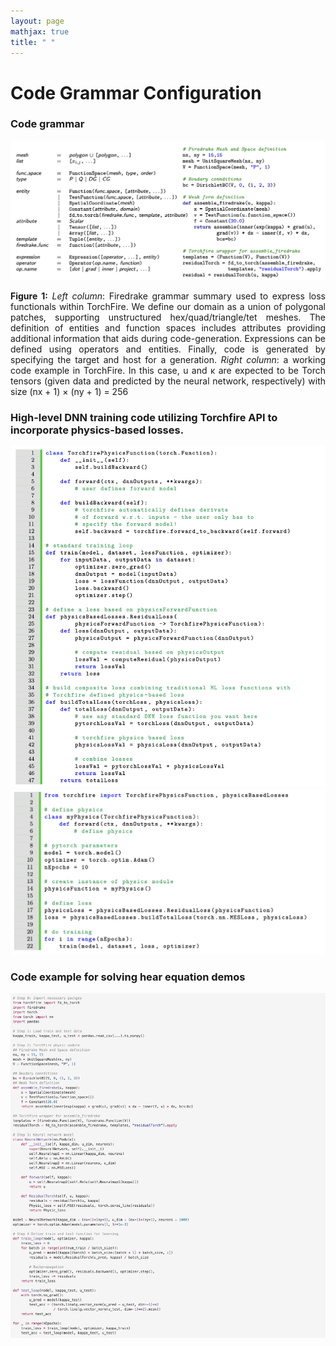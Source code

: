```yaml
---
layout: page
mathjax: true
title: " "
---
```


# Code Grammar Configuration
### Code grammar

![Name](assets/Code_Gramar.jpg)

<!-- <p align="center"><img width="900" height="400" src="assets\Code_Gramar.jpg" /><p align="center"> -->
<div style="text-align: justify"> <strong>Figure 1:</strong> <em>Left column</em>: Firedrake grammar summary used to express loss functionals within TorchFire. We define our domain as a union of polygonal patches, supporting unstructured hex/quad/triangle/tet meshes. The definition of entities and function spaces includes attributes providing additional information that aids during code-generation. Expressions can be defined using operators and entities. Finally, code is generated by specifying the target and host for a generation. <em>Right column</em>: a working code example in TorchFire. In this case, u and κ are expected to be Torch tensors (given data and predicted by the neural network, respectively) with size (nx + 1) × (ny + 1) = 256 </div>

### High-level DNN training code utilizing Torchfire API to incorporate physics-based losses.

![Name](assets/HIgh_Level.png)
![Name](assets/HIgh_Level2.png)


### Code example for solving hear equation demos

![Name](assets/Code_Heat_eq.jpg)



